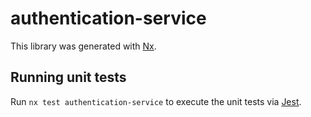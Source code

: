 # authentication-service

This library was generated with [Nx](https://nx.dev).

## Running unit tests

Run `nx test authentication-service` to execute the unit tests via [Jest](https://jestjs.io).
